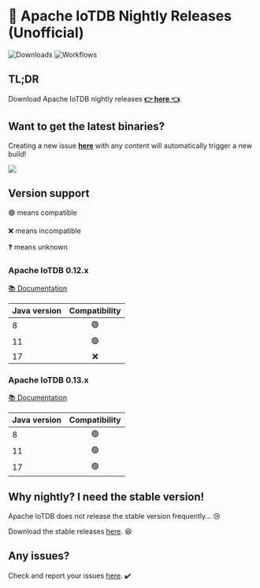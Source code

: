 # 🚀 Apache IoTDB Nightly Releases (Unofficial) 

![Downloads](https://img.shields.io/github/downloads/SteveYurongSu/apache-iotdb-nightly-releases/total.svg?style=flat&labelColor=323940&color=brightgreen&logo=github)
![Workflows](https://github.com/SteveYurongSu/apache-iotdb-nightly-releases/actions/workflows/master.yml/badge.svg)

## TL;DR

Download Apache IoTDB nightly releases **[👉 here 👈](https://github.com/SteveYurongSu/apache-iotdb-nightly-releases/releases)**.



## Want to get the latest binaries?

Creating a new issue [**here**](https://github.com/SteveYurongSu/apache-iotdb-nightly-releases/issues/new) with any content will automatically trigger a new build!

![](https://user-images.githubusercontent.com/30497621/149944816-74e8aa6d-44bc-4a28-9c3c-32798a8d688a.png)

## Version support

🟢 means compatible


❌ means incompatible


❓ means unknown



### Apache IoTDB 0.12.x

[📚 Documentation](https://iotdb.apache.org/UserGuide/V0.12.x/QuickStart/QuickStart.html)

| Java version | Compatibility |
| :------------- | :-------------: |
| 8                | 🟢 |
| 11  | 🟢 |
| 17  | ❌ |



### Apache IoTDB 0.13.x

[📚 Documentation](https://iotdb.apache.org/UserGuide/Master/QuickStart/QuickStart.html)

| Java version | Compatibility |
| :------------- | :-------------: |
| 8                | 🟢 |
| 11  | 🟢 |
| 17  | 🟢 |



## Why nightly? I need the **stable** version!

Apache IoTDB does not release the stable version frequently... 😢

Download the stable releases [here](https://iotdb.apache.org/Download/). 😆



## Any issues?

Check and report your issues [here](https://github.com/apache/iotdb/issues). ✔️

